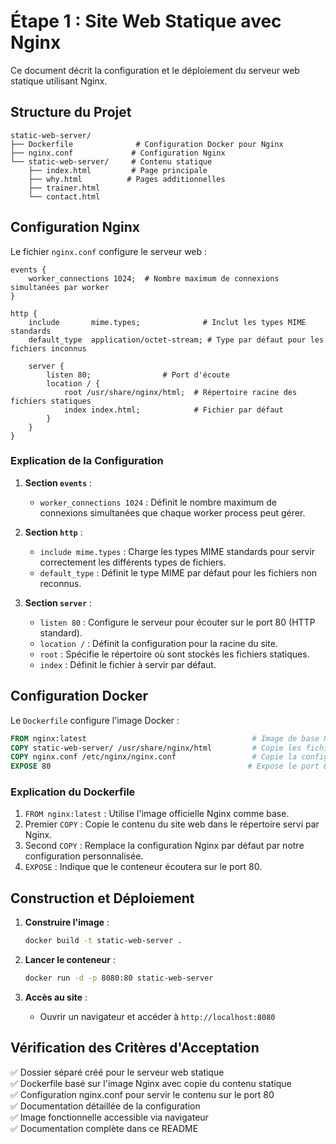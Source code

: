 # Étape 1 : Site Web Statique avec Nginx

Ce document décrit la configuration et le déploiement du serveur web statique utilisant Nginx.

## Structure du Projet

```
static-web-server/
├── Dockerfile              # Configuration Docker pour Nginx
├── nginx.conf             # Configuration Nginx
└── static-web-server/     # Contenu statique
    ├── index.html         # Page principale
    ├── why.html          # Pages additionnelles
    ├── trainer.html
    └── contact.html
```

## Configuration Nginx

Le fichier `nginx.conf` configure le serveur web :

```nginx
events {
    worker_connections 1024;  # Nombre maximum de connexions simultanées par worker
}

http {
    include       mime.types;              # Inclut les types MIME standards
    default_type  application/octet-stream; # Type par défaut pour les fichiers inconnus
    
    server {
        listen 80;                # Port d'écoute
        location / {
            root /usr/share/nginx/html;  # Répertoire racine des fichiers statiques
            index index.html;            # Fichier par défaut
        }
    }
}
```

### Explication de la Configuration

1. **Section `events`** :
   - `worker_connections 1024` : Définit le nombre maximum de connexions simultanées que chaque worker process peut gérer.

2. **Section `http`** :
   - `include mime.types` : Charge les types MIME standards pour servir correctement les différents types de fichiers.
   - `default_type` : Définit le type MIME par défaut pour les fichiers non reconnus.

3. **Section `server`** :
   - `listen 80` : Configure le serveur pour écouter sur le port 80 (HTTP standard).
   - `location /` : Définit la configuration pour la racine du site.
   - `root` : Spécifie le répertoire où sont stockés les fichiers statiques.
   - `index` : Définit le fichier à servir par défaut.

## Configuration Docker

Le `Dockerfile` configure l'image Docker :

```dockerfile
FROM nginx:latest                                     # Image de base Nginx
COPY static-web-server/ /usr/share/nginx/html         # Copie les fichiers statiques
COPY nginx.conf /etc/nginx/nginx.conf                 # Copie la configuration
EXPOSE 80                                            # Expose le port 80
```

### Explication du Dockerfile

1. `FROM nginx:latest` : Utilise l'image officielle Nginx comme base.
2. Premier `COPY` : Copie le contenu du site web dans le répertoire servi par Nginx.
3. Second `COPY` : Remplace la configuration Nginx par défaut par notre configuration personnalisée.
4. `EXPOSE` : Indique que le conteneur écoutera sur le port 80.

## Construction et Déploiement

1. **Construire l'image** :
   ```bash
   docker build -t static-web-server .
   ```

2. **Lancer le conteneur** :
   ```bash
   docker run -d -p 8080:80 static-web-server
   ```

3. **Accès au site** :
   - Ouvrir un navigateur et accéder à `http://localhost:8080`

## Vérification des Critères d'Acceptation

✅ Dossier séparé créé pour le serveur web statique  
✅ Dockerfile basé sur l'image Nginx avec copie du contenu statique  
✅ Configuration nginx.conf pour servir le contenu sur le port 80  
✅ Documentation détaillée de la configuration  
✅ Image fonctionnelle accessible via navigateur  
✅ Documentation complète dans ce README
